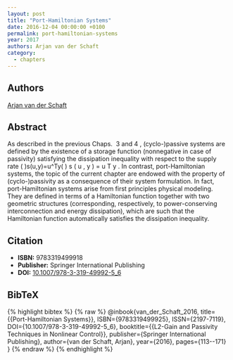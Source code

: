 ```yaml
---
layout: post
title: "Port-Hamiltonian Systems"
date: 2016-12-04 00:00:00 +0100
permalink: port-hamiltonian-systems
year: 2017
authors: Arjan van der Schaft
category:
  - chapters
---
```

 
## Authors
[Arjan van der Schaft](authors/arjan_van_der_schaft)
 
## Abstract
As described in the previous Chaps.  3 and 4 , (cyclo-)passive systems are defined by the existence of a storage function (nonnegative in case of passivity) satisfying the dissipation inequality with respect to the supply rate \(  \)s(u,y)=u^Ty\(  \) s ( u , y ) = u T y . In contrast, port-Hamiltonian systems, the topic of the current chapter are endowed with the property of (cyclo-)passivity as a consequence of their system formulation. In fact, port-Hamiltonian systems arise from first principles physical modeling. They are defined in terms of a Hamiltonian function together with two geometric structures (corresponding, respectively, to power-conserving interconnection and energy dissipation), which are such that the Hamiltonian function automatically satisfies the dissipation inequality.
 
## Citation
- **ISBN:** 9783319499918
- **Publisher:** Springer International Publishing
- **DOI:** [10.1007/978-3-319-49992-5_6](https://doi.org/10.1007/978-3-319-49992-5_6)
 
## BibTeX
{% highlight bibtex %}
{% raw %}
@inbook{van_der_Schaft_2016,
  title={{Port-Hamiltonian Systems}},
  ISBN={9783319499925},
  ISSN={2197-7119},
  DOI={10.1007/978-3-319-49992-5_6},
  booktitle={{L2-Gain and Passivity Techniques in Nonlinear Control}},
  publisher={Springer International Publishing},
  author={van der Schaft, Arjan},
  year={2016},
  pages={113--171}
}
{% endraw %}
{% endhighlight %}
 

